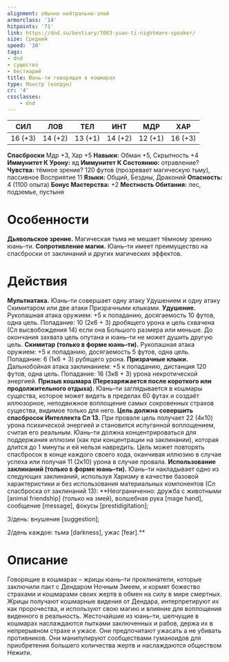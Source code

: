 ```yaml
---
alignment: обычно нейтрально-злой
armorclass: '14'
hitpoints: '71'
link: https://dnd.su/bestiary/7083-yuan-ti-nightmare-speaker/
size: Средний
speed: '30'
tags:
- dnd
- существо
- бестиарий
title: Юань-ти говорящая в кошмарах
type: Монстр (колдун)
cr: '4'
cssclasses:
    - dnd
---
```



| СИЛ | ЛОВ | ТЕЛ | ИНТ | МДР | ХАР |
|---|---|---|---|---|---|
| 16 (+3) | 14 (+2) | 13 (+1) | 14 (+2) | 12 (+1) | 16 (+3) |
**Спасброски** Мдр +3, Хар +5
**Навыки:** Обман +5, Скрытность +4
**Иммунитет К Урону:** яд
**Иммунитет К Состоянию:** отравление?
**Чувства:** тёмное зрение? 120 футов (прозревает магическую тьму), пассивное Восприятие 11
**Языки:** Общий, Бездны, Драконий
**Опасность:** 4 (1100 опыта)
**Бонус Мастерства:** +2
**Местность Обитания:** лес, подземье, пустыня


# Особенности
**Дьявольское зрение.** Магическая тьма не мешает тёмному зрению юань–ти.
**Сопротивление магии.** Юань–ти имеет преимущество на спасброски от заклинаний и других магических эффектов.


# Действия
**Мультиатака.** Юань–ти совершает одну атаку Удушением и одну атаку Скимитаром или две атаки Призрачными клыками.
**Удушение.** Рукопашная атака оружием: +5 к попаданию, досягаемость 10 футов, одна цель. Попадание: 10 (2к6 + 3) дробящего урона и цель схвачена (Сл высвобождения 14) если она Большого размера или меньше. До окончания захвата цель опутана и юань–ти не может душить другую цель.
**Скимитар (только в форме юань–ти).** Рукопашная атака оружием: +5 к попаданию, досягаемость 5 футов, одна цель. Попадание: 6 (1к6 + 3) рубящего урона.
**Призрачные клыки.** Дальнобойная атака заклинанием: +5 к попаданию, дистанция 120 футов, одна цель. Попадание: 16 (3к8 + 3) урона некротической энергией.
**Призыв кошмара (Перезаряжается после короткого или продолжительного отдыха).** Юань–ти заглядывается в кошмары существа, которое может видеть в пределах 60 футах и создаёт иллюзорное, неподвижное воплощение самых сокровенных страхов существа, видимое только для него.
**Цель должна совершить спасбросок Интеллекта Сл 13.** При провале цель получает 22 (4к10) урона психической энергией и становится испуганной воплощением, считая его реальным. Юань–ти должна концентрироваться для поддержания иллюзии (как при концентрации на заклинании), которая длится до 1 минуты и ей нельзя навредить. Цель может повторять спасбросок в конце каждого своего хода, оканчивая иллюзию в случае успеха или получая 11 (2к10) урона в случае провала.
**Использование заклинаний (только в форме юань–ти).** Юань–ти накладывает одно из следующих заклинаний, используя Харизму в качестве базовой характеристики и без использования материальных компонентов (Сл спасброска от заклинаний 13):
**Неограниченно: дружба с животными [animal friendship] (только на змей), волшебная рука [mage hand], сообщение [message], фокусы [prestidigitation];

3/день: внушение [suggestion];

2/день каждое: тьма [darkness], ужас [fear].** 


# Описание
Говорящие в кошмарах – жрицы юань–ти проклинатели, которые заключили пакт с Дендаром Ночным Змеем, и кормят божество страхами и кошмарами своих жертв в обмен на силу в мире смертных. Жрицы получают кошмарные видения от Дендара, интерпретируют их как пророчества, и используют свою магию и влияние для воплощения виденного в реальность. Жесточайшие из юань–ти, шепчущие в кошмарах наслаждаются пытками заключенных и рабов, держа их в непрерывном страхе и ужасе. Они предпочитают ужасать а не убивать противников. Они манипулируют сообществами гуманоидов для приобретения большего количества жертв и наслаждаются обществом Нежити.
